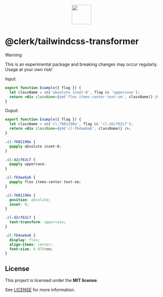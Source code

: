 <p align="center">
  <a href="https://clerk.com?utm_source=github&utm_medium=clerk_tailwindcss_transformer" target="_blank" rel="noopener noreferrer">
    <picture>
      <source media="(prefers-color-scheme: dark)" srcset="https://images.clerk.com/static/logo-dark-mode-400x400.png">
      <img src="https://images.clerk.com/static/logo-light-mode-400x400.png" height="64">
    </picture>
  </a>
  <br />
</p>

# @clerk/tailwindcss-transformer

> [!WARNING]  
> This is an experimental package and breaking changes may occur regularly. Usage at your own risk!

Input:

```jsx
export function Example({ flag }) {
  let className = cn('absolute inset-0', flag && 'uppercase');
  return <div className={cn('flex items-center text-sm', className)} />;
}
```

Ouput:

```jsx
export function Example({ flag }) {
  let className = cn('cl-7601190e', flag && 'cl-d2cf63c7');
  return <div className={cn('cl-f64ae6a6', className)} />;
}
```

```css
.cl-7601190e {
  @apply absolute inset-0;
}

.cl-d2cf63c7 {
  @apply uppercase;
}

.cl-f64ae6a6 {
  @apply flex items-center text-sm;
}
```

```css
.cl-7601190e {
  position: absolute;
  inset: 0;
}

.cl-d2cf63c7 {
  text-transform: uppercase;
}

.cl-f64ae6a6 {
  display: flex;
  align-items: center;
  font-size: 0.875rem;
}
```

## License

This project is licensed under the **MIT license**.

See [LICENSE](https://github.com/clerk/javascript/blob/main/packages/tailwindcss-transformer/LICENSE) for more information.
